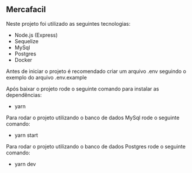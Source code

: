 ## Mercafacil

Neste projeto foi utilizado as seguintes tecnologias:

-   Node.js (Express)
-   Sequelize
-   MySql
-   Postgres
-   Docker

Antes de iniciar o projeto é recomendado criar um arquivo .env seguindo o exemplo do arquivo .env.example

Após baixar o projeto rode o seguinte comando para instalar as dependências:

-   yarn

Para rodar o projeto utilizando o banco de dados MySql rode o seguinte comando:

-   yarn start

Para rodar o projeto utilizando o banco de dados Postgres rode o seguinte comando:

-   yarn dev
